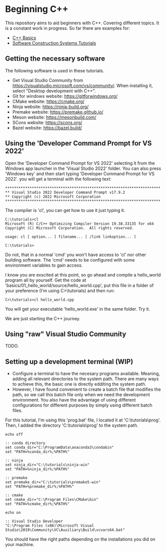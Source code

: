 # Beginning C++

This repository aims to aid beginners with C++. Covering different topics. It is a constant work in progress. So far there are examples for:

- [C++ Basics](./basics/README.md)
- [Software Construction Systems Tutorials](./software_construction_systems/README.md)

## Getting the necessary software

The following software is used in these tutorials.

- Get Visual Studio Community from https://visualstudio.microsoft.com/vs/community/. When installing it, select "Desktop development with C++".
- Git for windows website: https://gitforwindows.org/
- CMake website: https://cmake.org/
- Ninja website: https://ninja-build.org/
- Premake website: https://premake.github.io/
- Meson website: https://mesonbuild.com/
- SCons website: https://scons.org/
- Bazel website: https://bazel.build/

## Using the 'Developer Command Prompt for VS 2022'

Open the 'Developer Command Prompt for VS 2022' selecting it from the Windows app launcher in the 'Visual Studio 2022' folder. You can also press 'Windows key' and then start typing 'Developer Command Prompt for VS 2022'. you will get a terminal with the following text:

```
**********************************************************************
** Visual Studio 2022 Developer Command Prompt v17.9.2
** Copyright (c) 2022 Microsoft Corporation
**********************************************************************
```

The compiler is 'cl', you can get how to use it just typing it.

```
C:\tutorials>cl
Microsoft (R) C/C++ Optimizing Compiler Version 19.38.33135 for x64
Copyright (C) Microsoft Corporation.  All rights reserved.

usage: cl [ option... ] filename... [ /link linkoption... ]

C:\tutorials>
```

Do not, that in a normal 'cmd' you won't have access to 'cl' nor other building software. The 'cmd' needs to be configured with some environment variables to gain access.

I know you are exscited at this point, so go ahead and compile a hello_world program all by yourself. Get the code at 'basics/01_hello_world/source/hello_world.cpp', put this file in a folder of your preference (I'm using C>\tutorials) and then run:

```
C>\tutorials>cl hello_world.cpp
```

You will get your executable 'hello_world.exe' in the same folder. Try it.

We are just starting the C++ journey.

## Using "raw" Visual Studio Community

TODO.

## Setting up a development terminal (WIP)
- Configure a terminal to have the necesary programs available. Meaning, adding all relevant directories to the system path. There are many ways to achieve this, the basic one is directly edditing the system path.
- However, I have found convenient to create a batch file that modifies the path, so we call this batch file only when we need the development environment. You also have the advantage of using different configurations for different purposes by simply using different batch files.

For this tutorial, I'm using this 'prog.bat' file, I located it at 'C:\tutorials\prog\'. Then, I added the directory 'C:\tutorials\prog\' to the system path.

```
echo off

:: conda directory
set conda_dir="C:\ProgramData\anaconda3\condabin"
set "PATH=%conda_dir%;%PATH%"

:: ninja
set ninja_dir="C:\tutorials\ninja-win"
set "PATH=%ninja_dir%;%PATH%"

:: premake
set premake_dir="C:\tutorials\premake5-win"
set "PATH=%premake_dir%;%PATH%"

:: cmake
set cmake_dir="C:\Program Files\CMake\bin"
set "PATH=%cmake_dir%;%PATH%"

echo on

:: Visual Studio Developer
"C:\Program Files (x86)\Microsoft Visual Studio\2019\Community\VC\Auxiliary\Build\vcvars64.bat"
```

You should have the right paths depending on the installations you did on your machine.
